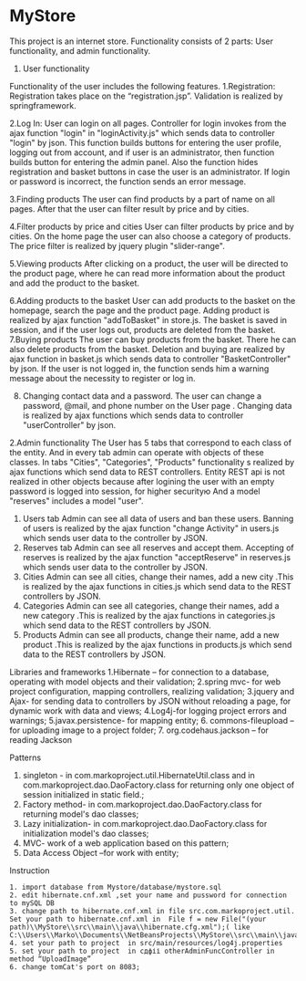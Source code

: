 # MyStore
This project is an internet store. Functionality consists of 2 parts: User functionality, and admin functionality.
1.	User functionality

Functionality of the user includes the following features.
1.Registration:
Registration takes place on the “registration.jsp”. Validation is realized by springframework.	

2.Log In:
User can login on all pages. Controller for login invokes from the ajax function "login" in "loginActivity.js" which sends data to controller "login"  by json. This function builds buttons for entering the user profile, logging out from account, and if user is an administrator, then function builds  button for entering the admin panel. Also the function hides registration and basket buttons in case the user is an administrator. If login or password is incorrect, the function sends an error message. 

3.Finding products
The user can find products by a part of name on all pages. After that the user can filter result by price and by cities.

4.Filter products by price and cities
	User can filter products by price and by cities. On the home page the user can also choose a category of products.  The price filter is realized by jquery plugin "slider-range".

5.Viewing products
	After clicking on a product, the user will be directed to the product page, where he can read more information about the product and add the product to the basket.

6.Adding products to the basket
	User can add products to the basket on the  homepage, search the page and the product page. Adding product is realized by ajax function "addToBasket" in store.js.  The basket is saved in session, and if the user logs out, products are deleted from the basket.
7.Buying products
	The user can buy products from the basket. There he can also delete products from the basket. Deletion and buying are realized by ajax function in basket.js which sends data to controller "BasketController"  by json. If the user is not logged in, the function sends  him a warning message about the necessity to register or log in.

8. Changing contact data and a password.
The user can change a password, @mail, and phone number on the User page . Changing data is realized by ajax functions which sends data to controller "userController"  by json.




2.Admin functionality
The User  has 5 tabs that correspond to each class of the entity.  And in every tab admin can operate with objects of these classes. In tabs "Cities", "Categories", "Products" functionality s realized by ajax functions which send data to REST controllers. Entity REST api is not realized in other objects because after logining the user with an empty password is logged into session, for higher securityю And a model "reserves" includes a model "user".
1.	Users tab
	Admin can see all data of users and ban these users. Banning of users is realized by the ajax function "change Activity" in users.js which sends user data to the controller by JSON.
2.	Reserves tab
	Admin can see all reserves and accept them. Accepting of reserves is realized by the ajax function "acceptReserve" in reserves.js which sends user data to the controller by JSON.
3.	Cities
Admin can see all cities, change their names, add a new city .This is realized by the ajax functions in cities.js which send data to the REST controllers by JSON.
4.	Categories
Admin can see all categories, change their names, add a new category .This is realized by the ajax functions in categories.js which send data to the REST controllers by JSON.
5.	Products
Admin can see all products, change their name, add a new product .This is realized by the ajax functions in products.js which send data to the REST controllers by JSON.








Libraries and frameworks
1.Hibernate – for connection to a database, operating with model objects and their validation;
2.spring mvc- for web project configuration, mapping controllers, realizing validation;
3.jquery and Ajax- for sending data to controllers by JSON without reloading a page, for dynamic work with data and views;
4.Log4j-for logging project errors and warnings;
5.javax.persistence- for mapping entity;
6. commons-fileupload – for uploading image to a project folder;
7. org.codehaus.jackson – for reading Jackson

Patterns
1.	singleton - in com.markoproject.util.HibernateUtil.class and in 
com.markoproject.dao.DaoFactory.class for returning only one object of session initialized in static field.;
2.	Factory method- in com.markoproject.dao.DaoFactory.class for returning model's dao classes;
3.	Lazy initialization- in com.markoproject.dao.DaoFactory.class for  initialization model's dao classes;
4.	MVC- work of a web application based on this pattern;
5.	Data Access Object –for work with entity;


Instruction
	
	1. import database from Mystore/database/mystore.sql
	2. edit hibernate.cnf.xml ,set your name and pussword for connection to mySQL DB
	3. change path to hibernate.cnf.xml in file src.com.markoproject.util. Set your path to hibernate.cnf.xml in  File f = new File("(your path)\\MyStore\\src\\main\\java\\hibernate.cfg.xml");( like C:\\Users\\Marko\\Documents\\NetBeansProjects\\MyStore\\src\\main\\java\\hibernate.cfg.xml)
	4. set your path to project  in src/main/resources/log4j.properties
	5. set your path to project  in сдфіі otherAdminFuncController in method “UploadImage”
	6. change tomCat's port on 8083;


